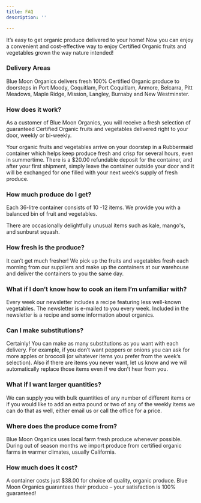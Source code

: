 ```yaml
---
title: FAQ
description: ''

---
```

It’s easy to get organic produce delivered to your home! Now you can enjoy a convenient and cost-effective way to enjoy Certified Organic fruits and vegetables grown the way nature intended!

### Delivery Areas

Blue Moon Organics delivers fresh 100% Certified Organic produce to doorsteps in Port Moody, Coquitlam, Port Coquitlam, Anmore, Belcarra, Pitt Meadows, Maple Ridge, Mission, Langley, Burnaby and New Westminster.

### How does it work?

As a customer of Blue Moon Organics, you will receive a fresh selection of guaranteed Certified Organic fruits and vegetables delivered right to your door, weekly or bi-weekly.

Your organic fruits and vegetables arrive on your doorstep in a Rubbermaid container which helps keep produce fresh and crisp for several hours, even in summertime. There is a $20.00 refundable deposit for the container, and after your first shipment, simply leave the container outside your door and it will be exchanged for one filled with your next week’s supply of fresh produce.

### How much produce do I get?

Each 36-litre container consists of 10 -12 items. We provide you with a balanced bin of fruit and vegetables. 

There are occasionally delightfully unusual items such as kale, mango's, and sunburst squash.

### How fresh is the produce?

It can’t get much fresher! We pick up the fruits and vegetables fresh each morning from our suppliers and make up the containers at our warehouse and deliver the containers to you the same day.

### What if I don’t know how to cook an item I’m unfamiliar with?

Every week our newsletter includes a recipe featuring less well-known vegetables. The newsletter is e-mailed to you every week. Included in the newsletter is a recipe and some information about organics.

### Can I make substitutions?

Certainly! You can make as many substitutions as you want with each delivery. For example, if you don’t want peppers or onions you can ask for more apples or broccoli (or whatever items you prefer from the week’s selection). Also if there are items you never want, let us know and we will automatically replace those items even if we don’t hear from you.

### What if I want larger quantities?

We can supply you with bulk quantities of any number of different items or if you would like to add an extra pound or two of any of the weekly items we can do that as well, either email us or call the office for a price.

### Where does the produce come from?

Blue Moon Organics uses local farm fresh produce whenever possible. During out of season months we import produce from certified organic farms in warmer climates, usually California.

### How much does it cost?

A container costs just $38.00 for choice of quality, organic produce. Blue Moon Organics guarantees their produce – your satisfaction is 100% guaranteed!